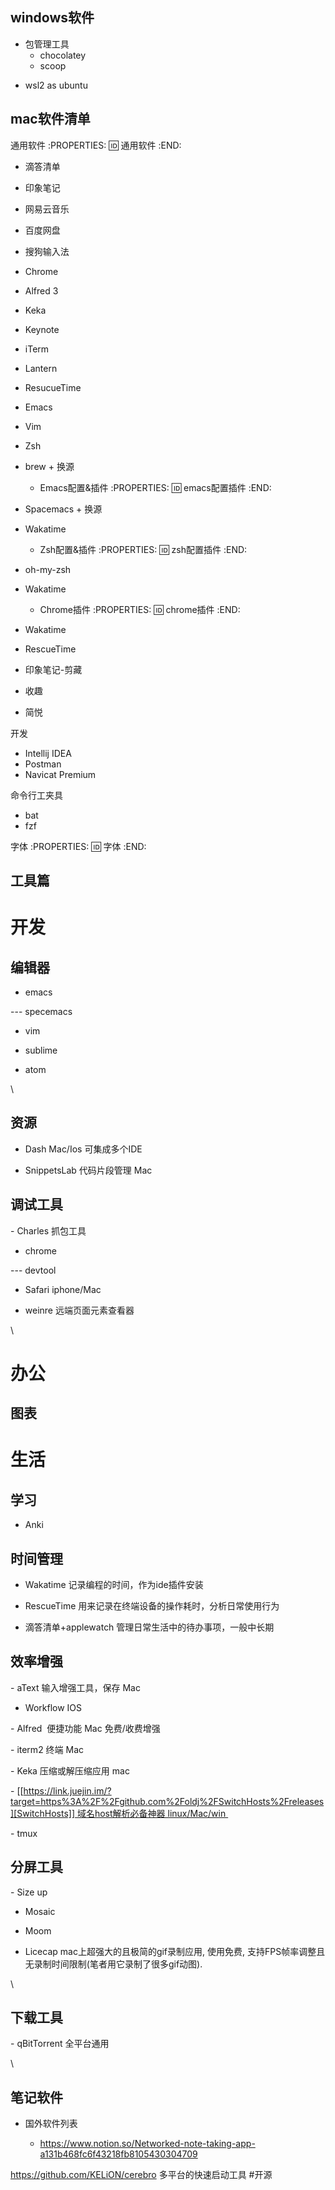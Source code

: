 windows软件
---------------------------
+ 包管理工具
    * chocolatey
    * scoop
* wsl2 as ubuntu

mac软件清单
---------------------------

通用软件
:PROPERTIES:
:id: 通用软件
:END:

- 滴答清单
- 印象笔记
- 网易云音乐
- 百度网盘
- 搜狗输入法
- Chrome
- Alfred 3
- Keka
- Keynote
- iTerm
- Lantern
- ResucueTime
- Emacs
- Vim
- Zsh
- brew + 换源
    * Emacs配置&插件
:PROPERTIES:
:id: emacs配置插件
:END:
 

- Spacemacs + 换源
- Wakatime
    * Zsh配置&插件
:PROPERTIES:
:id: zsh配置插件
:END:
- oh-my-zsh
- Wakatime
    * Chrome插件
:PROPERTIES:
:id: chrome插件
:END:


- Wakatime
- RescueTime
- 印象笔记-剪藏
- 收趣
- 简悦

开发
 
- Intellij IDEA
- Postman
- Navicat Premium

命令行工夹具

- bat
- fzf

字体
:PROPERTIES:
:id: 字体
:END:


工具篇
---------------------------
# 开发

## 编辑器

- emacs

--- specemacs

- vim

- sublime

- atom

\\

## 资源

- Dash Mac/Ios 可集成多个IDE

- SnippetsLab 代码片段管理 Mac

## 调试工具

- Charles 抓包工具

- chrome

--- devtool

- Safari iphone/Mac

- weinre 远端页面元素查看器

\\

# 办公

## 图表


# 生活

## 学习

- Anki

## 时间管理

- Wakatime 记录编程的时间，作为ide插件安装

- RescueTime 用来记录在终端设备的操作耗时，分析日常使用行为

- 滴答清单+applewatch 管理日常生活中的待办事项，一般中长期

## 效率增强

- aText 输入增强工具，保存 Mac

- Workflow IOS

- Alfred  便捷功能 Mac 免费/收费增强

- iterm2 终端 Mac 

- Keka 压缩或解压缩应用 mac

- [[https://link.juejin.im/?target=https%3A%2F%2Fgithub.com%2Foldj%2FSwitchHosts%2Freleases][SwitchHosts]] 域名host解析必备神器 linux/Mac/win 

- tmux

## 分屏工具

- Size up

- Mosaic

- Moom

- Licecap mac上超强大的且极简的gif录制应用, 使用免费,
支持FPS帧率调整且无录制时间限制(笔者用它录制了很多gif动图).

\\

## 下载工具

- qBitTorrent 全平台通用

\\


笔记软件
---------------------------

- 国外软件列表

  - https://www.notion.so/Networked-note-taking-app-a131b468fc6f43218fb8105430304709



https://github.com/KELiON/cerebro 多平台的快速启动工具  #开源 